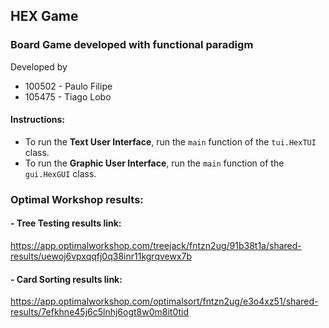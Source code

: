 ## HEX Game

### Board Game developed with functional paradigm

Developed by
- 100502 - Paulo Filipe
- 105475 - Tiago Lobo

#### Instructions:
- To run the **Text User Interface**, run the `main` function of the `tui.HexTUI` class.
- To run the **Graphic User Interface**, run the `main` function of the `gui.HexGUI` class.

### Optimal Workshop results:

#### - Tree Testing results link:
https://app.optimalworkshop.com/treejack/fntzn2ug/91b38t1a/shared-results/uewoj6vpxqqfj0q38inr11kgrqvewx7b

#### - Card Sorting results link:
https://app.optimalworkshop.com/optimalsort/fntzn2ug/e3o4xz51/shared-results/7efkhne45j6c5lnhj6ogt8w0m8it0tid